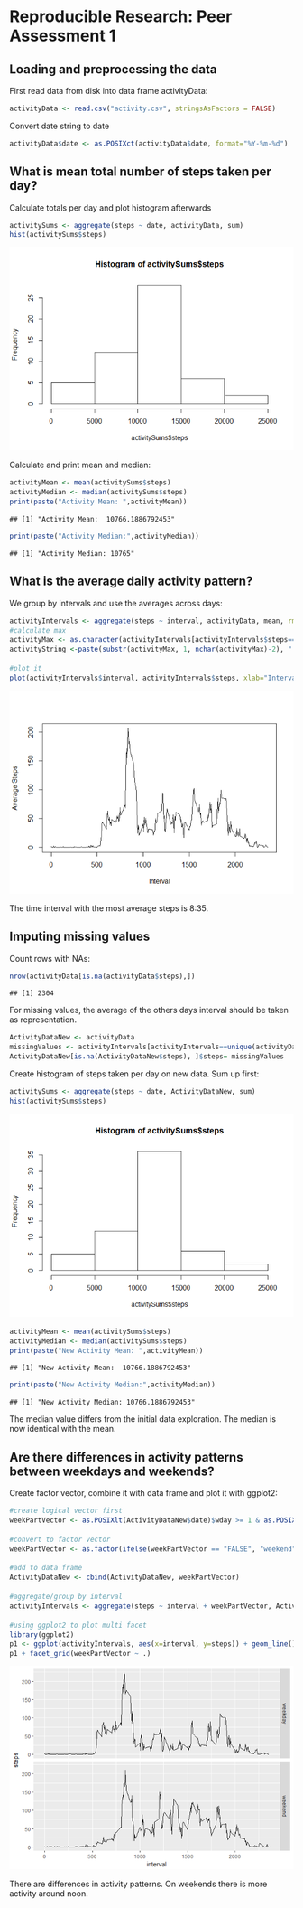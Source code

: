 # Reproducible Research: Peer Assessment 1

## Loading and preprocessing the data

First read data from disk into data frame activityData:


```r
activityData <- read.csv("activity.csv", stringsAsFactors = FALSE)
```

Convert date string to date


```r
activityData$date <- as.POSIXct(activityData$date, format="%Y-%m-%d")
```

## What is mean total number of steps taken per day?


Calculate totals per day and plot histogram afterwards


```r
activitySums <- aggregate(steps ~ date, activityData, sum)
hist(activitySums$steps)
```

![](PA1_template_files/figure-html/calcSums-1.png)<!-- -->


Calculate and print mean and median:


```r
activityMean <- mean(activitySums$steps)
activityMedian <- median(activitySums$steps)
print(paste("Activity Mean: ",activityMean))
```

```
## [1] "Activity Mean:  10766.1886792453"
```

```r
print(paste("Activity Median:",activityMedian))
```

```
## [1] "Activity Median: 10765"
```


## What is the average daily activity pattern?

We group by intervals and use the averages across days:


```r
activityIntervals <- aggregate(steps ~ interval, activityData, mean, rm.na=TRUE)
#calculate max
activityMax <- as.character(activityIntervals[activityIntervals$steps==max(activityIntervals$steps),1])
activityString <-paste(substr(activityMax, 1, nchar(activityMax)-2), ":" ,substr(activityMax, nchar(activityMax)-1, nchar(activityMax)), sep="")

#plot it
plot(activityIntervals$interval, activityIntervals$steps, xlab="Interval", ylab="Average Steps", type="l")
```

![](PA1_template_files/figure-html/averageIntervals-1.png)<!-- -->

The time interval with the most average steps is 8:35.



## Imputing missing values

Count rows with NAs:


```r
nrow(activityData[is.na(activityData$steps),])
```

```
## [1] 2304
```

For missing values, the average of the others days interval should be taken as representation.


```r
ActivityDataNew <- activityData
missingValues <- activityIntervals[activityIntervals==unique(activityData[is.na(activityData$steps),]$interval),]$steps
ActivityDataNew[is.na(ActivityDataNew$steps), ]$steps= missingValues 
```


Create histogram of steps taken per day on new data. Sum up first:


```r
activitySums <- aggregate(steps ~ date, ActivityDataNew, sum)
hist(activitySums$steps)
```

![](PA1_template_files/figure-html/newHist-1.png)<!-- -->

```r
activityMean <- mean(activitySums$steps)
activityMedian <- median(activitySums$steps)
print(paste("New Activity Mean: ",activityMean))
```

```
## [1] "New Activity Mean:  10766.1886792453"
```

```r
print(paste("New Activity Median:",activityMedian))
```

```
## [1] "New Activity Median: 10766.1886792453"
```


The median value differs from the initial data exploration. The median is now identical with the mean.




## Are there differences in activity patterns between weekdays and weekends?

Create factor vector, combine it with data frame and plot it with ggplot2:



```r
#create logical vector first
weekPartVector <- as.POSIXlt(ActivityDataNew$date)$wday >= 1 & as.POSIXlt(ActivityDataNew$date)$wday <=4

#convert to factor vector
weekPartVector <- as.factor(ifelse(weekPartVector == "FALSE", "weekend", "weekday"))

#add to data frame
ActivityDataNew <- cbind(ActivityDataNew, weekPartVector)

#aggregate/group by interval
activityIntervals <- aggregate(steps ~ interval + weekPartVector, ActivityDataNew, mean)

#using ggplot2 to plot multi facet
library(ggplot2)
p1 <- ggplot(activityIntervals, aes(x=interval, y=steps)) + geom_line()
p1 + facet_grid(weekPartVector ~ .)
```

![](PA1_template_files/figure-html/weekend-1.png)<!-- -->


There are differences in activity patterns. On weekends there is more activity around noon.
